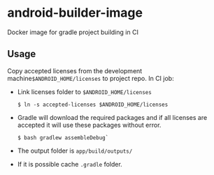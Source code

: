 # android-builder-image

Docker image for gradle project building in CI

## Usage

Copy accepted licenses from the development machine`$ANDROID_HOME/licenses` to project repo. In CI job:

* Link licenses folder to `$ANDROID_HOME/licenses`

  ```console
  $ ln -s accepted-licenses $ANDROID_HOME/licenses
  ```

* Gradle will download the required packages and if all licenses are accepted it will use these packages without error.

  ```
  $ bash gradlew assembleDebug`
  ```

* The output folder is `app/build/outputs/`
* If it is possible cache `.gradle` folder.
